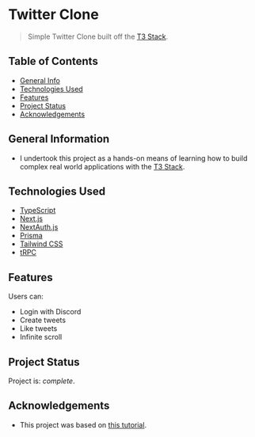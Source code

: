 # Twitter Clone

> Simple Twitter Clone built off the [T3 Stack](https://create.t3.gg).
<!-- > Live demo [_here_](https://twitter-clone-pi-ten.vercel.app). -->

## Table of Contents

- [General Info](#general-information)
- [Technologies Used](#technologies-used)
- [Features](#features)
- [Project Status](#project-status)
- [Acknowledgements](#acknowledgements)

## General Information

- I undertook this project as a hands-on means of learning how to build complex real world applications with the [T3 Stack](https://create.t3.gg).

## Technologies Used

- [TypeScript](https://www.typescriptlang.org)
- [Next.js](https://nextjs.org)
- [NextAuth.js](https://next-auth.js.org)
- [Prisma](https://prisma.io)
- [Tailwind CSS](https://tailwindcss.com)
- [tRPC](https://trpc.io)

## Features

Users can:

- Login with Discord
- Create tweets
- Like tweets
- Infinite scroll

## Project Status

Project is: _complete_.

## Acknowledgements

- This project was based on [this tutorial](https://youtu.be/nzJsYJPCc80).
